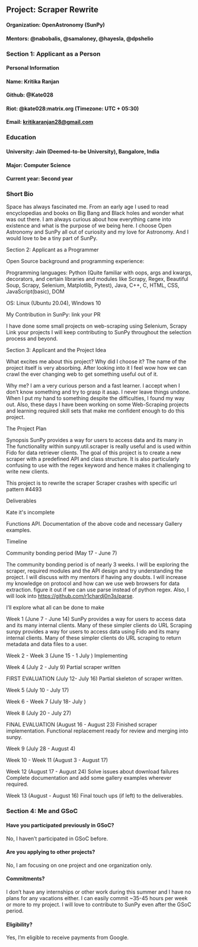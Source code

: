## Project: Scraper Rewrite

#### Organization: OpenAstronomy (SunPy)

#### Mentors:  @nabobalis, @samaloney, @hayesla, @dpshelio

### Section 1: Applicant as a Person

#### Personal Information

#### Name: Kritika Ranjan

#### Github: @Kate028

#### Riot: @kate028:matrix.org (Timezone: UTC + 05:30)

#### Email: kritikaranjan28@gmail.com
 

### Education

#### University: Jain (Deemed-to-be University), Bangalore, India

#### Major: Computer Science

#### Current year: Second year


### Short Bio
Space has always fascinated me. From an early age I used to read encyclopedias and books on Big Bang and Black holes and wonder what was out there. I am always curious about how everything came into existence and what is the purpose of we being here.
I choose Open Astronomy and SunPy all out of curiosity and my love for Astronomy.
And I would love to be a tiny part of SunPy.



Section 2: Applicant as a Programmer

Open Source background and programming experience: 

Programming languages:  Python (Quite familiar with oops, args and kwargs, decorators, and certain libraries and modules like Scrapy, Regex, Beautiful Soup, Scrapy,  Selenium, Matplotlib, Pytest), 
Java, C++, C, HTML, CSS, JavaScript(basic), DOM

OS: Linux (Ubuntu 20.04), Windows 10

My Contribution in SunPy:
link your PR

I have done some small projects on web-scraping using Selenium, Scrapy
Link your projects
I will keep contributing to SunPy throughout the selection process and beyond.


Section 3: Applicant and the Project Idea

What excites me about this project? Why did I choose it?
The name of the project itself is very absorbing. After looking into it I feel wow how we can crawl the ever changing web to get something useful out of it.

Why me?
I am a very curious person and a fast learner.
I accept when I don’t know something and try to grasp it asap. I never leave things undone. When I put my hand to something despite the difficulties, I found my way out.
Also, these days I have been working on some Web-Scraping projects and learning required skill sets that make me confident enough to do this project.

The Project Plan

Synopsis
SunPy provides a way for users to access data and its many in
The functionality within sunpy.util.scraper is really useful and is used within Fido for data retriever clients. 
The goal of this project is to create a new scraper with a predefined API and class structure.
It is also particularly confusing to use with the regex keyword and hence makes it challenging to write new clients.

This project is to rewrite the scraper 
Scraper crashes with specific url pattern #4493



Deliverables

Kate it's incomplete

Functions
API.
Documentation of the above code and necessary Gallery examples.


Timeline

Community bonding period (May 17 - June 7)

The community bonding period is of nearly 3 weeks. 
I will be exploring the scraper, required modules and the API design and try understanding the project. I will discuss with my mentors if having any doubts.
           I will increase my knowledge on protocol and how can we use
           web browsers for data extraction.
figure it out if we can use parse instead of python regex.
           Also, I will look into https://github.com/r1chardj0n3s/parse.

I’ll explore what all can be done to make 


Week 1 (June 7 - June 14)
SunPy provides a way for users to access data and its many internal clients.
Many of these simpler clients do URL Scraping
sunpy provides a way for users to access data using Fido and its many internal clients. Many of these simpler clients do URL scraping to return metadata and data files to a user.

Week 2 - Week 3 (June 15 - 1 July )
Implementing 

Week 4 (July 2 - July 9)
Partial scraper written

FIRST EVALUATION (July 12- July 16)
Partial skeleton of scraper written.

Week 5 (July 10 - July 17)

Week 6 - Week 7 (July 18- July )

Week 8 (July 20 - July 27)

FINAL EVALUATION (August 16 - August 23)
Finished scraper implementation.
Functional replacement ready for review and merging into sunpy.

Week 9 (July 28 - August 4)

Week 10 - Week 11 (August 3 - August 17)

Week 12 (August 17 - August 24)
Solve issues about download failures 
Complete documentation and add some gallery examples wherever required.

Week 13 (August  - August 16)
Final touch ups (if left) to the deliverables.


































### Section 4: Me and GSoC

#### Have you participated previously in GSoC?
No, I haven’t participated in GSoC before.

#### Are you applying to other projects?
No, I am focusing on one project and one organization only.

#### Commitments?
I don’t have any internships or other work during this summer and I have no plans for any vacations either.
I can easily commit ~35-45 hours per week or more to my project. I will love to contribute to SunPy even after the GSoC period. 

#### Eligibility?
Yes, I’m eligible to receive payments from Google.
